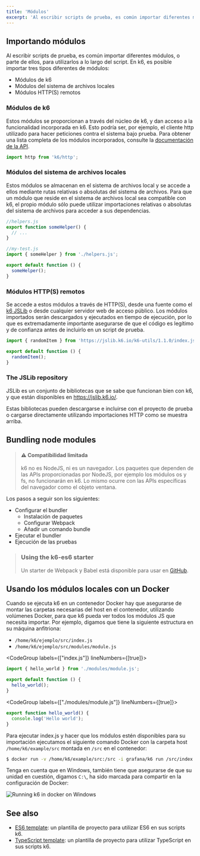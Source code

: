 ```yaml
---
title: 'Módulos'
excerpt: 'Al escribir scripts de prueba, es común importar diferentes módulos, o parte de ellos, para utilizarlos a lo largo del script. En k6, es posible importar tres tipos diferentes de módulos.'
---
```


## Importando módulos

Al escribir scripts de prueba, es común importar diferentes módulos, o parte de ellos, para utilizarlos a lo largo del script. En k6, es posible importar tres tipos diferentes de módulos:

- Módulos de k6
- Módulos del sistema de archivos locales
- Módulos HTTP(S) remotos


### Módulos de k6

Estos módulos se proporcionan a través del núcleo de k6, y dan acceso a la funcionalidad incorporada en k6. Esto podría ser, por ejemplo, el cliente http utilizado para hacer peticiones contra el sistema bajo prueba. Para obtener una lista completa de los módulos incorporados, consulte la [documentación de la API](/javascript-api).

```javascript
import http from 'k6/http';
```

### Módulos del sistema de archivos locales


Estos módulos se almacenan en el sistema de archivos local y se accede a ellos mediante rutas relativas o absolutas del sistema de archivos. Para que un módulo que reside en el sistema de archivos local sea compatible con k6, el propio módulo sólo puede utilizar importaciones relativas o absolutas del sistema de archivos para acceder a sus dependencias.

```javascript
//helpers.js
export function someHelper() {
  // ...
}
```

```javascript
//my-test.js
import { someHelper } from './helpers.js';

export default function () {
  someHelper();
}
```

### Módulos HTTP(S) remotos

Se accede a estos módulos a través de HTTP(S), desde una fuente como el [k6 JSLib](#the-jslib-repository) o desde cualquier servidor web de acceso público. Los módulos importados serán descargados y ejecutados en tiempo de ejecución, por lo que es extremadamente importante asegurarse de que el código es legítimo y de confianza antes de incluirlo en un script de prueba.

```javascript
import { randomItem } from 'https://jslib.k6.io/k6-utils/1.1.0/index.js';

export default function () {
  randomItem();
}
```

### The JSLib repository

JSLib es un conjunto de bibliotecas que se sabe que funcionan bien con k6, y que están disponibles en https://jslib.k6.io/.

Estas bibliotecas pueden descargarse e incluirse con el proyecto de prueba o cargarse directamente utilizando importaciones HTTP como se muestra arriba.

## Bundling node modules

> #### ⚠️ Compatibilidad limitada
>
> k6 no es NodeJS, ni es un navegador. Los paquetes que dependen de las APIs proporcionadas por NodeJS, por ejemplo los módulos os y fs, no funcionarán en k6. Lo mismo ocurre con las APIs específicas del navegador como el objeto ventana.

Los pasos a seguir son los siguientes:

- Configurar el bundler
  - Instalación de paquetes
  - Configurar Webpack
  - Añadir un comando bundle
- Ejecutar el bundler
- Ejecución de las pruebas


> ### Using the k6-es6 starter
>
> Un starter de Webpack y Babel está disponible para usar en [GitHub](https://github.com/k6io/k6-es6).

## Usando los módulos locales con un Docker


Cuando se ejecuta k6 en un contenedor Docker hay que asegurarse de montar las carpetas necesarias del host en el contenedor, utilizando volúmenes Docker, para que k6 pueda ver todos los módulos JS que necesita importar.
Por ejemplo, digamos que tiene la siguiente estructura en su máquina anfitriona:

- `/home/k6/ejemplo/src/index.js`
- `/home/k6/ejemplo/src/modules/module.js`


<CodeGroup labels={["index.js"]} lineNumbers={[true]}>

```javascript
import { hello_world } from './modules/module.js';

export default function () {
  hello_world();
}
```

</CodeGroup>

<CodeGroup labels={["./modules/module.js"]} lineNumbers={[true]}>

```javascript
export function hello_world() {
  console.log('Hello world');
}
```

</CodeGroup>

Para ejecutar index.js y hacer que los módulos estén disponibles para su importación ejecutamos el siguiente comando Docker con la carpeta host `/home/k6/example/src` montada en `/src` en el contenedor:

<CodeGroup labels={[]} lineNumbers={[false]}>

```bash
$ docker run -v /home/k6/example/src:/src -i grafana/k6 run /src/index.js
```

</CodeGroup>

Tenga en cuenta que en Windows, también tiene que asegurarse de que su unidad en cuestión, digamos `C:\`, ha sido marcada para compartir en la configuración de Docker:

![Running k6 in docker on Windows](images/Modules/running-k6-in-docker-on-windows.png)

## See also

- [ES6 template](https://github.com/k6io/template-es6): un plantilla de proyecto para utilizar ES6 en sus scripts k6.
- [TypeScript template](https://github.com/k6io/template-typescript): un plantilla de proyecto para utilizar TypeScript en sus scripts k6.
